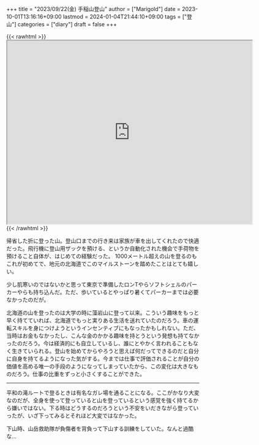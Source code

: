 +++
title = "2023/09/22(金) 手稲山登山"
author = ["Marigold"]
date = 2023-10-01T13:16:16+09:00
lastmod = 2024-01-04T21:44:10+09:00
tags = ["登山"]
categories = ["diary"]
draft = false
+++

{{< rawhtml >}} <iframe src="https://www.google.com/maps/d/embed?mid=14BRiKFvBHKSHLP74tglgxqHkQOu7YwM&ehbc=2E312F&noprof=1" width="640" height="480"></iframe> {{< /rawhtml >}}

帰省した折に登った山。登山口までの行き来は家族が車を出してくれたので快適だった。飛行機に登山用ザックを預ける、というか自動化された機会で手荷物を預けること自体が、はじめての経験だった。
1000メートル超えの山を登るのもこれが初めてで、地元の北海道でこのマイルストーンを踏めたことはとても嬉しい。

少し肌寒いのではないかと思って東京で準備したロンTやらソフトシェルのパーカーやらも持ち込んだ。ただ、歩いているとやっぱり暑くてパーカーまでは必要なかったのだが。

北海道の山を登ったのは大学の時に藻岩山に登って以来。こういう趣味をもっと早く持てていれば、北海道でもっと実りある生活を送れていたのだろう。車の運転スキルを身につけようというインセンティブにもなったかもしれない。ただ、当時はお金もなかったし、こんな金のかかる趣味を持とうという発想も持てなかったのだろう。今は経済的にも自立しているし、誰にとやかく言われることもなく生きていられる。登山を始めてからやろうと思えば何だってできるのだと自分に自身を持てるようになった気がする。今までは仕事で評価されることが自分の価値を高める唯一の手段のようになってしまっていたから、この変化は大きなものだろう。仕事の比重をずっと小さくすることができた。

---

平和の滝ルートで登るときは有名なガレ場を通ることになる。ここがかなり大変なのだが、全身を使って登っていると山を登っているという感覚を強く持てるから嫌いではない。下る時はどうするのだろうという不安をいだきながら登っていったが、いざ下ってみるとそれほど大変ではなかった。

下山時、山岳救助隊が負傷者を背負って下山する訓練をしていた。なんと過酷な...

